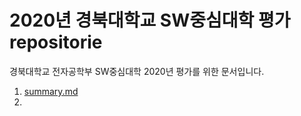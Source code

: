 # 2020년 경북대학교 SW중심대학 평가 repositorie
경북대학교 전자공학부 SW중심대학 2020년 평가를 위한 문서입니다.



1. [summary.md](summary.md)
2. 

